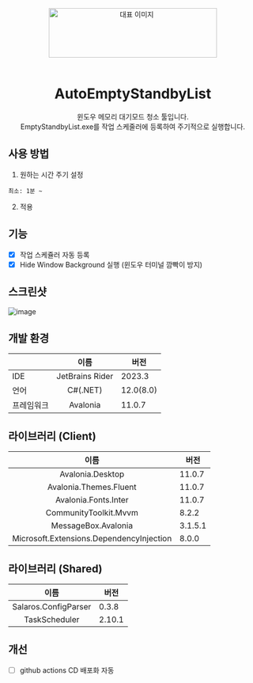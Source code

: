 <div align="center">
<img src="https://upload.wikimedia.org/wikipedia/commons/c/c2/GitHub_Invertocat_Logo.svg" alt="대표 이미지" width="340"  height="100" />
<br/ >
<br/ >

# AutoEmptyStandbyList
윈도우 메모리 대기모드 청소 툴입니다.   
EmptyStandbyList.exe를 작업 스케줄러에 등록하여 주기적으로 실행합니다.
</div>

## 사용 방법
1. 원하는 시간 주기 설정
```
최소: 1분 ~
```
2. 적용

## 기능
- [x] 작업 스케쥴러 자동 등록
- [x] Hide Window Background 실행 (윈도우 터미널 깜빡이 방지)

## 스크린샷
![image](https://github.com/huhu0327/AutoEmptyStandbyList/assets/28612967/d7c4ad5b-8793-4029-bf89-d6fa17406b5e)

## 개발 환경
|       |       이름        | 버전        |
|:------|:---------------:|-----------|
| IDE   | JetBrains Rider | 2023.3    |
| 언어    |    C#(.NET)     | 12.0(8.0) |
| 프레임워크 |    Avalonia     | 11.0.7       |

## 라이브러리 (Client)

|  이름  | 버전   |
|:----:|------|
|  Avalonia.Desktop  | 11.0.7 |
|  Avalonia.Themes.Fluent  | 11.0.7 |
|  Avalonia.Fonts.Inter  | 11.0.7 |
|  CommunityToolkit.Mvvm  | 8.2.2 |
|  MessageBox.Avalonia  | 3.1.5.1 |
|  Microsoft.Extensions.DependencyInjection  | 8.0.0 |

## 라이브러리 (Shared)

|  이름  | 버전   |
|:----:|------|
|  Salaros.ConfigParser  | 0.3.8 |
|  TaskScheduler  | 2.10.1 |

## 개선
- [ ] github actions CD 배포화 자동
